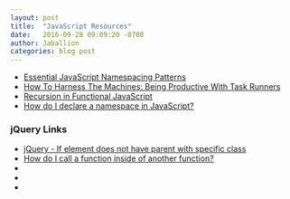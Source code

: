 ```yaml
---
layout: post
title:  "JavaScript Resources"
date:   2016-09-28 09:09:20 -0700
author: Jaballion
categories: blog post
---
```


- [Essential JavaScript Namespacing Patterns](https://addyosmani.com/blog/essential-js-namespacing/)
- [How To Harness The Machines: Being Productive With Task Runners](https://www.smashingmagazine.com/2016/06/harness-machines-productive-task-runners/)
- [Recursion in Functional JavaScript](https://www.sitepoint.com/recursion-functional-javascript/)
- [How do I declare a namespace in JavaScript?](http://stackoverflow.com/questions/881515/how-do-i-declare-a-namespace-in-javascript)

### jQuery Links
- [jQuery - If element does not have parent with specific class](http://stackoverflow.com/questions/15680580/jquery-if-element-does-not-have-parent-with-specific-class)
- [How do I call a function inside of another function?](http://stackoverflow.com/questions/4524877/how-do-i-call-a-function-inside-of-another-function)
- []()
- []()
- []()